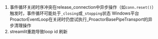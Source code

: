 1. 事件循环关闭时序冲突​​
在release_connection中异步操作（如`conn.reset()`）触发时，事件循环可能处于`_closing`或`_stopping`状态
Windows平台ProactorEventLoop在关闭时仍尝试执行_ProactorBasePipeTransport的异步清理操作
2. streamlit重跑导致loop id 刷新